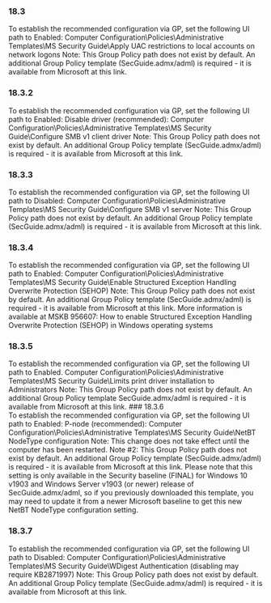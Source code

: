 ### 18.3  
To establish the recommended configuration via GP, set the following UI path to Enabled: 
Computer Configuration\Policies\Administrative Templates\MS Security 
Guide\Apply UAC restrictions to local accounts on network logons 
Note: This Group Policy path does not exist by default. An additional Group Policy template 
(SecGuide.admx/adml) is required - it is available from Microsoft at this link. 
### 18.3.2  
To establish the recommended configuration via GP, set the following UI path to Enabled: 
Disable driver (recommended): 
Computer Configuration\Policies\Administrative Templates\MS Security 
Guide\Configure SMB v1 client driver 
Note: This Group Policy path does not exist by default. An additional Group Policy template 
(SecGuide.admx/adml) is required - it is available from Microsoft at this link. 
### 18.3.3  
To establish the recommended configuration via GP, set the following UI path to Disabled: 
Computer Configuration\Policies\Administrative Templates\MS Security 
Guide\Configure SMB v1 server 
Note: This Group Policy path does not exist by default. An additional Group Policy template 
(SecGuide.admx/adml) is required - it is available from Microsoft at this link. 
### 18.3.4  
To establish the recommended configuration via GP, set the following UI path to Enabled: 
Computer Configuration\Policies\Administrative Templates\MS Security 
Guide\Enable Structured Exception Handling Overwrite Protection (SEHOP) 
Note: This Group Policy path does not exist by default. An additional Group Policy template 
(SecGuide.admx/adml) is required - it is available from Microsoft at this link. 
More information is available at MSKB 956607: How to enable Structured Exception 
Handling Overwrite Protection (SEHOP) in Windows operating systems 
### 18.3.5  
To establish the recommended configuration via GP, set the following UI path to Enabled. 
Computer Configuration\Policies\Administrative Templates\MS Security 
Guide\Limits print driver installation to Administrators 
Note: This Group Policy path does not exist by default. An additional Group Policy template 
SecGuide.admx/adml is required - it is available from Microsoft at this link.   ### 18.3.6  
To establish the recommended configuration via GP, set the following UI path to Enabled: 
P-node (recommended): 
Computer Configuration\Policies\Administrative Templates\MS Security 
Guide\NetBT NodeType configuration 
Note: This change does not take effect until the computer has been restarted. 
Note #2: This Group Policy path does not exist by default. An additional Group Policy 
template (SecGuide.admx/adml) is required - it is available from Microsoft at this link. 
Please note that this setting is only available in the Security baseline (FINAL) for Windows 
10 v1903 and Windows Server v1903 (or newer) release of SecGuide.admx/adml, so if you 
previously downloaded this template, you may need to update it from a newer Microsoft 
baseline to get this new NetBT NodeType configuration setting. 
### 18.3.7  
To establish the recommended configuration via GP, set the following UI path to Disabled: 
Computer Configuration\Policies\Administrative Templates\MS Security 
Guide\WDigest Authentication (disabling may require KB2871997) 
Note: This Group Policy path does not exist by default. An additional Group Policy template 
(SecGuide.admx/adml) is required - it is available from Microsoft at this link. 
